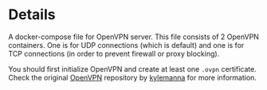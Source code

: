 # Details
A docker-compose file for OpenVPN server. This file consists of 2 OpenVPN containers. One is for UDP connections (which is default) and one is for TCP connections (in order to prevent firewall or proxy blocking). 

You should first initialize OpenVPN and create at least one `.ovpn` certificate. Check the original [OpenVPN](https://github.com/kylemanna/docker-openvpn) repository by [kylemanna](https://github.com/kylemanna) for more information.